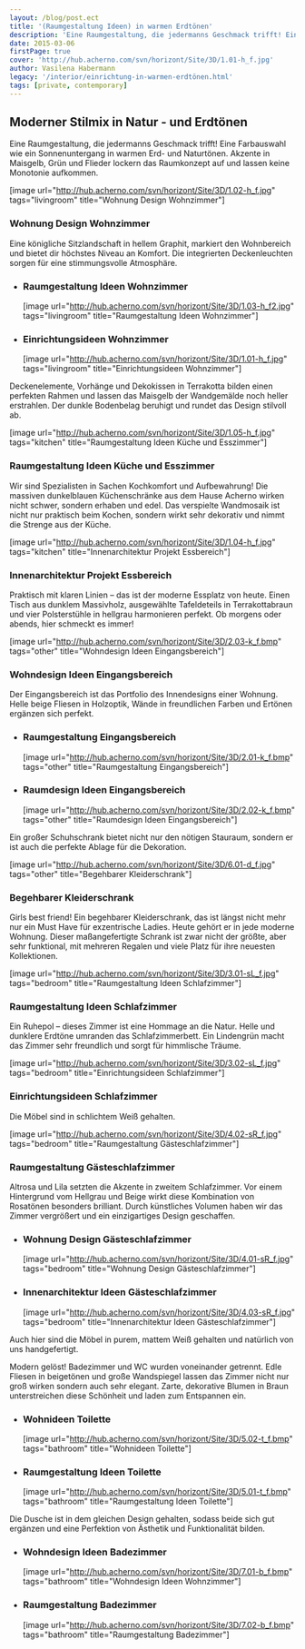 ```yaml
---
layout: /blog/post.ect
title: '(Raumgestaltung Ideen) in warmen Erdtönen'
description: 'Eine Raumgestaltung, die jedermanns Geschmack trifft! Eine Farbauswahl wie ein Sonnenuntergang in warmen Erd- und Naturtönen. Akzente in Maisgelb, Grün und Flieder lockern das Raumkonzept auf und lassen keine Monotonie aufkommen. '
date: 2015-03-06
firstPage: true
cover: 'http://hub.acherno.com/svn/horizont/Site/3D/1.01-h_f.jpg'
author: Vasilena Habermann
legacy: '/interior/einrichtung-in-warmen-еrdtönen.html'
tags: [private, contemporary]
---
```

## **Moderner Stilmix** in Natur - und Erdtönen
Eine Raumgestaltung, die jedermanns Geschmack trifft! Eine Farbauswahl wie ein Sonnenuntergang in warmen Erd- und Naturtönen. Akzente in Maisgelb, Grün und Flieder lockern das Raumkonzept auf und lassen keine Monotonie aufkommen. 

[image url="http://hub.acherno.com/svn/horizont/Site/3D/1.02-h_f.jpg" tags="livingroom" title="Wohnung Design Wohnzimmer"]
### Wohnung Design **Wohnzimmer**

Eine königliche Sitzlandschaft in hellem Graphit, markiert den Wohnbereich und bietet dir höchstes Niveau an Komfort. Die integrierten Deckenleuchten sorgen für eine stimmungsvolle Atmosphäre.

-   ### Raumgestaltung Ideen **Wohnzimmer**
    [image url="http://hub.acherno.com/svn/horizont/Site/3D/1.03-h_f2.jpg" tags="livingroom" title="Raumgestaltung Ideen Wohnzimmer"]
-   ### Einrichtungsideen **Wohnzimmer**
    [image url="http://hub.acherno.com/svn/horizont/Site/3D/1.01-h_f.jpg" tags="livingroom" title="Einrichtungsideen Wohnzimmer"]

Deckenelemente, Vorhänge und Dekokissen in Terrakotta bilden einen perfekten Rahmen und lassen das Maisgelb der Wandgemälde noch heller erstrahlen. Der dunkle Bodenbelag beruhigt und rundet das Design stilvoll ab.

[image url="http://hub.acherno.com/svn/horizont/Site/3D/1.05-h_f.jpg" tags="kitchen" title="Raumgestaltung Ideen Küche und Esszimmer"]
### Raumgestaltung Ideen **Küche und Esszimmer**

Wir sind Spezialisten in Sachen Kochkomfort und Aufbewahrung! Die massiven dunkelblauen Küchenschränke aus dem Hause Acherno wirken nicht schwer, sondern erhaben und edel. Das verspielte Wandmosaik ist nicht nur praktisch beim Kochen, sondern wirkt sehr dekorativ und nimmt die Strenge aus der Küche.

[image url="http://hub.acherno.com/svn/horizont/Site/3D/1.04-h_f.jpg" tags="kitchen" title="Innenarchitektur Projekt Essbereich"]
### Innenarchitektur Projekt **Essbereich**

Praktisch mit klaren Linien – das ist der moderne Essplatz von heute. Einen Tisch aus dunklem Massivholz, ausgewählte Tafeldeteils in Terrakottabraun und vier Polsterstühle in hellgrau harmonieren perfekt. Ob morgens oder abends, hier schmeckt es immer!

[image url="http://hub.acherno.com/svn/horizont/Site/3D/2.03-k_f.bmp" tags="other" title="Wohndesign Ideen Eingangsbereich"]
### Wohndesign Ideen **Eingangsbereich**

Der Eingangsbereich ist das Portfolio des Innendesigns einer Wohnung. Helle beige Fliesen in Holzoptik, Wände in freundlichen Farben und Ertönen ergänzen sich perfekt. 

-   ### Raumgestaltung **Eingangsbereich**
    [image url="http://hub.acherno.com/svn/horizont/Site/3D/2.01-k_f.bmp" tags="other" title="Raumgestaltung Eingangsbereich"]
-   ### Raumdesign Ideen **Eingangsbereich**
    [image url="http://hub.acherno.com/svn/horizont/Site/3D/2.02-k_f.bmp" tags="other" title="Raumdesign Ideen Eingangsbereich"]
 
Ein großer Schuhschrank bietet nicht nur den nötigen Stauraum, sondern er ist auch die perfekte Ablage für die Dekoration.

[image url="http://hub.acherno.com/svn/horizont/Site/3D/6.01-d_f.jpg" tags="other" title="Begehbarer Kleiderschrank"]
### Begehbarer **Kleiderschrank**

Girls best friend! Ein begehbarer Kleiderschrank, das ist längst nicht mehr nur ein Must Have für exzentrische Ladies. Heute gehört er in jede moderne Wohnung. Dieser maßangefertigte Schrank ist zwar nicht der größte, aber sehr funktional, mit mehreren Regalen und viele Platz für ihre neuesten Kollektionen.

[image url="http://hub.acherno.com/svn/horizont/Site/3D/3.01-sL_f.jpg" tags="bedroom" title="Raumgestaltung Ideen Schlafzimmer"]
### Raumgestaltung Ideen **Schlafzimmer**

Ein Ruhepol – dieses Zimmer ist eine Hommage an die Natur. Helle und dunklere Erdtöne umranden das Schlafzimmerbett. Ein Lindengrün macht das Zimmer sehr freundlich und sorgt für himmlische Träume.

[image url="http://hub.acherno.com/svn/horizont/Site/3D/3.02-sL_f.jpg" tags="bedroom" title="Einrichtungsideen Schlafzimmer"]
### Einrichtungsideen **Schlafzimmer**

Die Möbel sind in schlichtem Weiß gehalten. 

[image url="http://hub.acherno.com/svn/horizont/Site/3D/4.02-sR_f.jpg" tags="bedroom" title="Raumgestaltung Gästeschlafzimmer"]
### Raumgestaltung **Gästeschlafzimmer**

Altrosa und Lila setzten die Akzente in zweitem Schlafzimmer. Vor einem Hintergrund vom Hellgrau und Beige wirkt diese Kombination von Rosatönen besonders brilliant. Durch künstliches Volumen haben wir das Zimmer vergrößert und ein einzigartiges Design geschaffen.

-   ### Wohnung Design **Gästeschlafzimmer**
    [image url="http://hub.acherno.com/svn/horizont/Site/3D/4.01-sR_f.jpg" tags="bedroom" title="Wohnung Design Gästeschlafzimmer"]
-   ### Innenarchitektur Ideen **Gästeschlafzimmer**
    [image url="http://hub.acherno.com/svn/horizont/Site/3D/4.03-sR_f.jpg" tags="bedroom" title="Innenarchitektur Ideen Gästeschlafzimmer"]

Auch hier sind die Möbel in purem, mattem Weiß gehalten und natürlich von uns handgefertigt.

Modern gelöst! Badezimmer und WC wurden voneinander getrennt. Edle Fliesen in beigetönen und große Wandspiegel lassen das Zimmer nicht nur groß wirken sondern auch sehr elegant. Zarte, dekorative Blumen in Braun unterstreichen diese Schönheit und laden zum Entspannen ein. 

-   ### Wohnideen **Toilette**
    [image url="http://hub.acherno.com/svn/horizont/Site/3D/5.02-t_f.bmp" tags="bathroom" title="Wohnideen Toilette"]
-   ### Raumgestaltung Ideen **Toilette**
    [image url="http://hub.acherno.com/svn/horizont/Site/3D/5.01-t_f.bmp" tags="bathroom" title="Raumgestaltung Ideen Toilette"]

Die Dusche ist in dem gleichen Design gehalten, sodass beide sich gut ergänzen und eine Perfektion von Ästhetik und Funktionalität bilden.

-   ### Wohndesign Ideen **Badezimmer**
    [image url="http://hub.acherno.com/svn/horizont/Site/3D/7.01-b_f.bmp" tags="bathroom" title="Wohndesign Ideen Wohnzimmer"]
-   ### Raumgestaltung **Badezimmer**
    [image url="http://hub.acherno.com/svn/horizont/Site/3D/7.02-b_f.bmp" tags="bathroom" title="Raumgestaltung Badezimmer"]